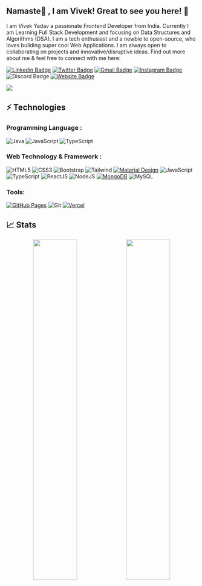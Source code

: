 ## Namaste🙏 , I am Vivek! Great to see you here! 👋

I am Vivek Yadav a passionate Frontend Developer from India. Currently I am Learning Full Stack Development and focusing on Data Structures and Algorithms (DSA). I am a tech enthusiast and a newbie to open-source, who loves building super cool Web Applications. I am always open to collaborating on projects and innovative/disruptive ideas. Find out more about me & feel free to connect with me here:

[![Linkedin Badge](https://img.shields.io/badge/-vivekyadav19-blue?style=flat-square&logo=Linkedin&logoColor=white&link=https://www.linkedin.com/in/vivekyadav19/)](https://www.linkedin.com/in/vivekyadav19/)
[![Twitter Badge](https://img.shields.io/badge/-vivekyadavtwt-black?style=flat-square&labelColor=black&logo=Twitter&link=https://twitter.com/vivekyadavtwt)](https://twitter.com/vivekyadavtwt)
[![Gmail Badge](https://img.shields.io/badge/-vivekdyadav01@gmail.com-c14438?style=flat-square&logo=Gmail&logoColor=white&link=mailto:vivekdyadav01@gmail.com)](mailto:vivekdyadav01@gmail.com)
[![Instagram Badge](https://img.shields.io/badge/-vivekyadav.ig-purple?style=flat-square&logo=instagram&logoColor=white&link=https://instagram.com/vivekyadav.ig/)](https://instagram.com/vivekyadav.ig)
![Discord Badge](https://img.shields.io/badge/-VivekYadav1473-gray?style=flat-square&logo=Discord&logoColor=white)
[![Website Badge](https://img.shields.io/badge/-Portfolio-black?style=flat-square&logo=Wordpress&logoColor=white&link=https://)](https://)


<img src="https://activity-graph.herokuapp.com/graph?username=vivekyadav19&bg_color=0f2d3d&color=1cadfb&line=1cadfb&point=1cadfb&area=true&hide_border=true">

## ⚡ Technologies

### Programming Language :
![Java](https://img.shields.io/badge/-java-E34A86?style=flat-square&logo=openjdk)
![JavaScript](https://img.shields.io/badge/-JavaScript-black?style=flat-square&logo=javascript)
![TypeScript](https://img.shields.io/badge/-TypeScript-007ACC?style=flat-square&logo=typescript)


### Web Technology & Framework :

![HTML5](https://img.shields.io/badge/-HTML5-E34F26?style=flat-square&logo=html5&logoColor=white)
![CSS3](https://img.shields.io/badge/-CSS3-1572B6?style=flat-square&logo=css3)
![Bootstrap](https://img.shields.io/badge/-Bootstrap-563D7C?style=flat-square&logo=bootstrap)
![Tailwind](https://img.shields.io/badge/-Tailwind-007ACC?style=flat-square&logo=tailwind)
<a href="#"><img alt="Material Design" src="https://img.shields.io/badge/Material%20Design%20-%230081CB.svg?logo=material-design&logoColor=white"></a>
![JavaScript](https://img.shields.io/badge/-JavaScript-black?style=flat-square&logo=javascript)
![TypeScript](https://img.shields.io/badge/-TypeScript-007ACC?style=flat-square&logo=typescript)
![ReactJS](https://img.shields.io/badge/-React-black?style=flat-square&logo=react)
![NodeJS](https://img.shields.io/badge/-Nodejs-black?style=flat-square&logo=Node.js)
<a href="#"><img alt="MongoDB" src ="https://img.shields.io/badge/MongoDB-%234ea94b.svg?logo=mongodb&logoColor=white"></a>
![MySQL](https://img.shields.io/badge/-MySQL-black?style=flat-square&logo=mysql)



### Tools:

<a href="#"><img alt="GitHub Pages" src="https://img.shields.io/badge/GitHub%20Pages-%23327FC7.svg?logo=github&logoColor=white"></a>
![Git](https://img.shields.io/badge/-Git-black?style=flat-square&logo=git)
<a href="#"><img alt="Vercel" src="https://img.shields.io/badge/Vercel%20-%23000000.svg?logo=vercel&logoColor=white"></a>


## 📈 Stats
<p align="center">
	
  <img width="48%" src="https://github-readme-stats.vercel.app/api?username=vivekyadav19&show_icons=true&theme=tokyonight" />
  <img width="48%" src="https://github-readme-streak-stats.herokuapp.com/?user=vivekyadav19&theme=tokyonight" />
</p>
